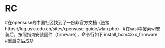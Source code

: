 # RC
#在opensuse的中国社区找到了一份非官方文档（链接https://lug.ustc.edu.cn/sites/opensuse-guide/wlan.php）
#在yast中搜索wl安装后，按照指南安装固件（firmware），命令行如下
                         install_bcm43xx_firmware
#重启之后成功
